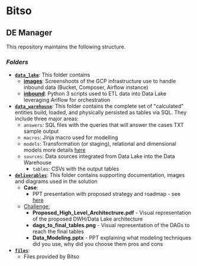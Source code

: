 # Bitso

<h2>DE Manager</h2>

This repository maintains the following structure.

### *Folders*

- [**`data_lake`**](https://github.com/pepetro/bitso/tree/main/data_lake): This folder contains 
  - [**images**](https://github.com/pepetro/bitso/tree/main/data_lake/images): Screenshoots of the GCP infrastructure use to handle inbound data (Bucket, Composer, Airflow instance)
  - [**inbound**](https://github.com/pepetro/bitso/tree/main/data_lake/inbound): Python 3 scripts used to ETL data into Data Lake leveraging Ariflow for orchestration
- [**`data_warehouse`**](https://github.com/pepetro/bitso/tree/main/data_warehouse/code): This folder contains the complete set of "calculated" entities build, loaded, and physically persisted as tables via SQL. They include three major areas:
   - `answers`: SQL files with the queries that will answer the cases TXT sample output
   - `macros`: Jinja macro used for modelling
   - `models`: Transformation (or staging), relational and dimensional models more details [here](https://github.com/pepetro/bitso/blob/main/data_warehouse/code/README.md)
   - `sources`: Data sources integrated from Data Lake into the Data Warehouse
     - `tables`: CSVs with the output tables
 - [**`deliverables`**](https://github.com/pepetro/bitso/tree/main/deliverables): This folder contains supporting documentation, images and diagrams used in the solution
   - **Case**:
     - PPT presentation with proposed strategy and roadmap - see [here](https://github.com/pepetro/bitso/tree/main/deliverables/case)
   - [Challenge:](https://github.com/pepetro/bitso/tree/main/deliverables/challenge)
      - **Proposed_High_Level_Architectrure.pdf** - Visual representation of the proposed DWH/Data Lake architecture
      - **dags_to_final_tables.png** - Visual representation of the DAGs to reach the final tables
      - **Data_Modeling.pptx** - PPT explaining what modeling techniques did you use, why did you choose them pros and cons
- [**`files`**]():
  - Files provided by Bitso
